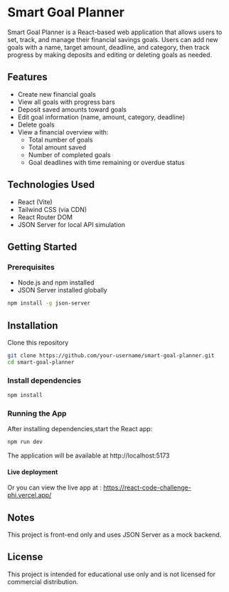 # Smart Goal Planner

Smart Goal Planner is a React-based web application that allows users to set, track, and manage their financial savings goals. Users can add new goals with a name, target amount, deadline, and category, then track progress by making deposits and editing or deleting goals as needed.

## Features

- Create new financial goals
- View all goals with progress bars
- Deposit saved amounts toward goals
- Edit goal information (name, amount, category, deadline)
- Delete goals
- View a financial overview with:
  - Total number of goals
  - Total amount saved
  - Number of completed goals
  - Goal deadlines with time remaining or overdue status

## Technologies Used

- React (Vite)
- Tailwind CSS (via CDN)
- React Router DOM
- JSON Server for local API simulation

## Getting Started

### Prerequisites

- Node.js and npm installed
- JSON Server installed globally

```bash
npm install -g json-server
```

## Installation

Clone this repository

```bash
git clone https://github.com/your-username/smart-goal-planner.git
cd smart-goal-planner
```

### Install dependencies

```bash
npm install
```

### Running the App

After installing dependencies,start the React app:

```bash
npm run dev
```

The application will be available at http://localhost:5173 

#### Live deployment

Or you can view the live app at :
https://react-code-challenge-phi.vercel.app/

## Notes

This project is front-end only and uses JSON Server as a mock backend.

## License

This project is intended for educational use only and is not licensed for commercial distribution.
